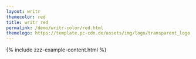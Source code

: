 ```yaml
---
layout: writr
themecolor: red
title: writr red
permalink: /demo/writr-color/red.html
themelogo: https://template.pc-cdn.de/assets/img/logo/transparent_logo.png
---
```

{% include zzz-example-content.html %}
